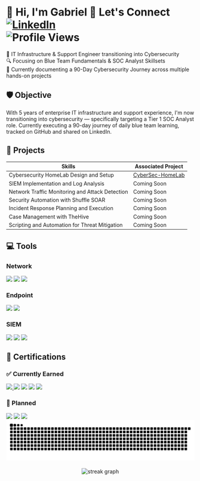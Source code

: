 # 👋 Hi, I'm Gabriel 📢 Let's Connect [![LinkedIn](https://img.shields.io/badge/-LinkedIn-0072b1?&style=flat-square&logo=linkedin&logoColor=white)](https://www.linkedin.com/in/gabriel-kopacz)&nbsp;&nbsp;&nbsp;&nbsp;&nbsp;&nbsp;&nbsp;&nbsp;&nbsp;&nbsp;&nbsp;&nbsp;&nbsp;&nbsp;&nbsp;&nbsp;&nbsp;&nbsp;&nbsp;&nbsp;&nbsp;&nbsp;&nbsp;&nbsp;&nbsp;&nbsp;&nbsp;&nbsp;&nbsp;&nbsp;![Profile Views](https://komarev.com/ghpvc/?username=gkopacz&style=flat-square&color=blue)

🚀 IT Infrastructure & Support Engineer transitioning into Cybersecurity <br>
🔍 Focusing on Blue Team Fundamentals & SOC Analyst Skillsets <br>
🧠 Currently documenting a 90-Day Cybersecurity Journey across multiple hands-on projects

## 🛡️ Objective

With 5 years of enterprise IT infrastructure and support experience, I'm now transitioning into cybersecurity — specifically targeting a Tier 1 SOC Analyst role. Currently executing a 90-day journey of daily blue team learning, tracked on GitHub and shared on LinkedIn.

## 🚀 Projects

| Skills                                        | Associated Project         |
|-----------------------------------------------|----------------------------|
| Cybersecurity HomeLab Design and Setup        | <a href="https://github.com/gkopacz/CyberSec-HomeLab/tree/main">CyberSec-HomeLab</a>|
| SIEM Implementation and Log Analysis | Coming Soon |
| Network Traffic Monitoring and Attack Detection | Coming Soon |
| Security Automation with Shuffle SOAR         | Coming Soon |
| Incident Response Planning and Execution      | Coming Soon |
| Case Management with TheHive                  | Coming Soon |
| Scripting and Automation for Threat Mitigation | Coming Soon |

## 💻 Tools

### Network
<div>
    <img src="https://img.shields.io/badge/-Wireshark-1679A7?&style=for-the-badge&logo=Wireshark&logoColor=white" />
    <img src="https://img.shields.io/badge/-Suricata-EF3B2D?&style=for-the-badge&logo=Suricata&logoColor=white" />
    <img src="https://img.shields.io/badge/-Zeek-777BB4?&style=for-the-badge&logo=Zeek&logoColor=white" />
</div>

### Endpoint
<div>
    <img src="https://img.shields.io/badge/-Microsoft_Defender_for_Endpoint-00A4EF?&style=for-the-badge&logo=Microsoft&logoColor=white" />
    <img src="https://img.shields.io/badge/-Velociraptor-4B275F?&style=for-the-badge&logo=Velociraptor&logoColor=white" />
</div>

### SIEM
<div>
    <img src="https://img.shields.io/badge/-Microsoft_Sentinel-0078D4?&style=for-the-badge&logo=Microsoft&logoColor=white" />
    <img src="https://img.shields.io/badge/-Splunk-000000?&style=for-the-badge&logo=Splunk&logoColor=white" />
    <img src="https://img.shields.io/badge/-Elastic-005571?&style=for-the-badge&logo=Elastic&logoColor=white" />
</div>

## 📜 Certifications 

### ✅ Currently Earned

<div>
<a href="https://www.credly.com/users/gabriel-kopacz/badges" target="_blank">
  <img src="https://img.shields.io/badge/-Microsoft%20Certs%20on%20Credly-0078D4?&style=for-the-badge&logo=Microsoft&logoColor=white" />
</a>
<img src="https://img.shields.io/badge/-SC900-0078D4?&style=for-the-badge&logo=Microsoft&logoColor=white" />
<img src="https://img.shields.io/badge/-AZ900-0078D4?&style=for-the-badge&logo=Microsoft&logoColor=white" />
<img src="https://img.shields.io/badge/-MS900-0078D4?&style=for-the-badge&logo=Microsoft&logoColor=white" />
<img src="https://img.shields.io/badge/-Fortinet%20NSE%201–3-FC0000?&style=for-the-badge&logo=Fortinet&logoColor=white" />
</div>

### 🧭 Planned

<div>
<img src="https://img.shields.io/badge/-Network%2B-007ACC?&style=for-the-badge&logo=CompTIA&logoColor=white" />
<img src="https://img.shields.io/badge/-Security%2B-F80000?&style=for-the-badge&logo=CompTIA&logoColor=white" />
<img src="https://img.shields.io/badge/-BTL1-000080?&style=for-the-badge&logoColor=white" />
</div>

<div align="center">
<picture>
  <source media="(prefers-color-scheme: dark)" srcset="https://raw.githubusercontent.com/gkopacz/gkopacz/output/github-snake-dark.svg" />
  <source media="(prefers-color-scheme: light)" srcset="https://raw.githubusercontent.com/gkopacz/gkopacz/output/github-snake.svg" />
  <img alt="github-snake" src="https://raw.githubusercontent.com/gkopacz/gkopacz/output/github-snake.svg" />
</picture>
</div> <br>

<div align="center">
  <img src="https://streak-stats.demolab.com?user=gkopacz&locale=en&mode=daily&theme=dark&hide_border=false&border_radius=5&order=3" height="220" alt="streak graph" />
</div>
